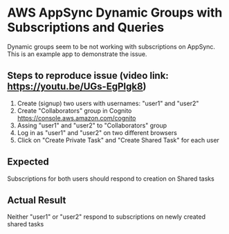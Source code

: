 # AWS AppSync Dynamic Groups with Subscriptions and Queries
Dynamic groups seem to be not working with subscriptions on AppSync. This is an example app to demonstrate the issue.

## Steps to reproduce issue (video link: https://youtu.be/UGs-EgPlgk8)
1. Create (signup) two users with usernames: "user1" and "user2"
2. Create "Collaborators" group in Cognito https://console.aws.amazon.com/cognito
3. Assing "user1" and "user2" to "Collaborators" group
4. Log in as "user1" and "user2" on two different browsers
5. Click on "Create Private Task" and "Create Shared Task" for each user

## Expected
Subscriptions for both users should respond to creation on Shared tasks

## Actual Result
Neither "user1" or "user2" respond to subscriptions on newly created shared tasks
